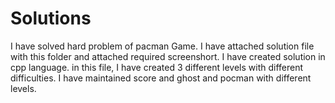 # Solutions
I have solved hard problem of pacman Game.
I have attached solution file with this folder and attached required screenshort.
I have created solution in cpp language. in this file, I have created 3 different levels with different difficulties.
I have maintained score and ghost and pocman with different levels.